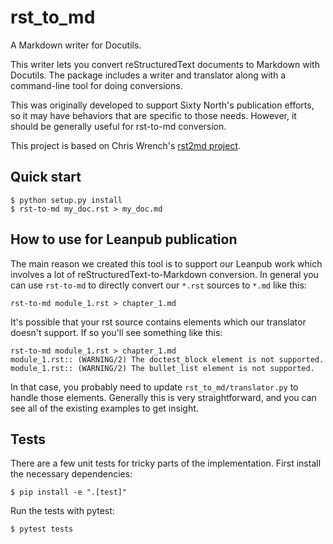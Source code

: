 # rst_to_md

A Markdown writer for Docutils.

This writer lets you convert reStructuredText documents to Markdown with
Docutils. The package includes a writer and translator along with a command-line
tool for doing conversions.

This was originally developed to support Sixty North's publication efforts, so
it may have behaviors that are specific to those needs. However, it should be
generally useful for rst-to-md conversion.

This project is based on Chris
Wrench's [rst2md project](https://github.com/cgwrench/rst2md).

## Quick start

```
$ python setup.py install
$ rst-to-md my_doc.rst > my_doc.md
```

## How to use for Leanpub publication

The main reason we created this tool is to support our Leanpub work which
involves a lot of reStructuredText-to-Markdown conversion. In general you can
use `rst-to-md` to directly convert our `*.rst` sources to `*.md` like this:

```
rst-to-md module_1.rst > chapter_1.md
```

It's possible that your rst source contains elements which our translator
doesn't support. If so you'll see something like this:

```
rst-to-md module_1.rst > chapter_1.md
module_1.rst:: (WARNING/2) The doctest_block element is not supported.
module_1.rst:: (WARNING/2) The bullet_list element is not supported.
```

In that case, you probably need to update `rst_to_md/translator.py` to handle
those elements. Generally this is very straightforward, and you can see all of
the existing examples to get insight.

## Tests

There are a few unit tests for tricky parts of the implementation. First install
the necessary dependencies:

```
$ pip install -e ".[test]"
```

Run the tests with pytest:

```
$ pytest tests
```
